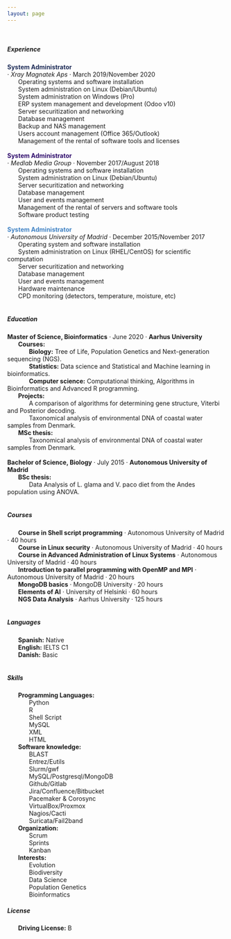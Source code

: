 ```yaml
---
layout: page
---
```


<style>
p {
    margin: 0;
}
div.a {
    text-indent: 25px;
}
div.b {
    text-indent: 50px;
}
</style>

<p>&nbsp;</p>

<h5>Experience</h5>

<p style="color:#1e2c57"><b>System Administrator</b></p> · <i>Xray Magnatek Aps</i> · March 2019/November 2020<br>
<div class="a">
    <p>Operating systems and software installation</p>
    <p>System administration on Linux (Debian/Ubuntu)</p>
    <p>System administration on Windows (Pro)</p>
    <p>ERP system management and development (Odoo v10)</p>
    <p>Server securitization and networking</p>
    <p>Database management</p>
    <p>Backup and NAS management</p>
    <p>Users account management (Office 365/Outlook)</p>
    <p>Management of the rental of software tools and licenses</p>
</div>

<p>&nbsp;</p>

<p style="color:#2f0d6c"><b>System Administrator</b></p> · <i>Medlab Media Group</i> · November 2017/August 2018<br>
<div class="a">
    <p>Operating systems and software installation</p>
    <p>System administration on Linux (Debian/Ubuntu)</p>
    <p>Server securitization and networking</p>
    <p>Database management</p>
    <p>User and events management</p>
    <p>Management of the rental of servers and software tools</p>
    <p>Software product testing</p>
</div>

<p>&nbsp;</p>

<p style="color:#4183c4"><b>System Administrator</b></p> · <i>Autonomous University of Madrid</i> · December 2015/November 2017<br>
<div class="a">
    <p>Operating system and software installation</p>
    <p>System administration on Linux (RHEL/CentOS) for scientific computation</p>
    <p>Server securitization and networking</p>
    <p>Database management</p>
    <p>User and events management</p>
    <p>Hardware maintenance</p>
    <p>CPD monitoring (detectors, temperature, moisture, etc)</p>
</div>

<p>&nbsp;</p>

<h5>Education</h5>

<b>Master of Science, Bioinformatics</b> · June 2020 · <b>Aarhus University</b><br>
<div class="a">
    <b>Courses:</b>
</div>
<div class="b">
	<p><b>Biology:</b> Tree of Life, Population Genetics and Next-generation sequencing (NGS).</p>
	<p><b>Statistics:</b> Data science and Statistical and Machine learning in bioinformatics.</p>
	<p><b>Computer science:</b> Computational thinking, Algorithms in Bioinformatics and Advanced R programming.</p>
</div>    
<div class="a">
    <b>Projects:</b>
</div>
<div class="b">
   <p>A comparison of algorithms for determining gene structure, Viterbi and Posterior decoding.</p>
   <p>Taxonomical analysis of environmental DNA of coastal water samples from Denmark.</p>
</div>
<div class="a">
    <b>MSc thesis:</b>
</div>
<div class="b">
    <p>Taxonomical analysis of environmental DNA of coastal water samples from Denmark.</p>
</div>

<p>&nbsp;</p>

<b>Bachelor of Science, Biology</b> · July 2015 · <b>Autonomous University of Madrid</b><br>
<div class="a">
    <b>BSc thesis:</b>
</div>
<div class="b">
    <p>Data Analysis of L. glama and V. paco diet from the Andes population using ANOVA.</p>
</div>

<p>&nbsp;</p>

<h5>Courses</h5>
<div class="a">
    <p><b>Course in Shell script programming</b> · Autonomous University of Madrid · 40 hours</p>
    <p><b>Course in Linux security</b> · Autonomous University of Madrid · 40 hours</p>
    <p><b>Course in Advanced Administration of Linux Systems</b> · Autonomous University of Madrid · 40 hours</p>
    <p><b>Introduction to parallel programming with OpenMP and MPI</b> · Autonomous University of Madrid · 20 hours</p>
    <p><b>MongoDB basics</b> · MongoDB University · 20 hours</p>
    <p><b>Elements of AI</b> · University of Helsinki · 60 hours</p>
    <p><b>NGS Data Analysis</b> · Aarhus University · 125 hours</p>
</div>

<p>&nbsp;</p>

<h5>Languages</h5>

<div class="a">
    <p><b>Spanish:</b> Native</p>
    <p><b>English:</b> IELTS C1</p> 
    <p><b>Danish:</b> Basic</p>
</div>

<p>&nbsp;</p>

<h5>Skills</h5>

<div class="a">
    <b>Programming Languages:</b>
</div>
<div class="b">
    <p>Python</p>
    <p>R</p>
    <p>Shell Script</p>
    <p>MySQL</p>
    <p>XML</p>
    <p>HTML</p>
</div>
<div class="a">
    <b>Software knowledge:</b>
</div>
<div class="b">
    <p>BLAST</p>
    <p>Entrez/Eutils</p>
    <p>Slurm/gwf</p>
    <p>MySQL/Postgresql/MongoDB</p>
    <p>Github/Gitlab</p>
    <p>Jira/Confluence/Bitbucket</p>
    <p>Pacemaker & Corosync</p>
    <p>VirtualBox/Proxmox</p>
    <p>Nagios/Cacti</p>
    <p>Suricata/Fail2band</p>
</div>
<div class="a">
    <b>Organization:</b>
</div>
<div class="b">
    <p>Scrum</p>
    <p>Sprints</p>
    <p>Kanban</p>
</div>
<div class="a">
    <b>Interests:</b>
</div>
<div class="b">
    <p>Evolution</p>
    <p>Biodiversity</p>
    <p>Data Science</p>
    <p>Population Genetics</p>
    <p>Bioinformatics</p>
</div>

<h5>License</h5>

<div class="a">
    <b>Driving License:</b> B
</div>